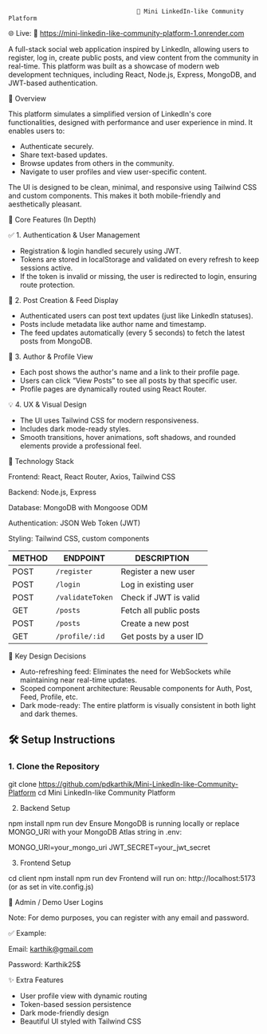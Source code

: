                                         💼 Mini LinkedIn-like Community Platform

🌐 Live: 🔗 https://mini-linkedin-like-community-platform-1.onrender.com

A full-stack social web application inspired by LinkedIn, allowing users to register, log in, create public posts, and view content from the community in real-time. This platform was built as a showcase of modern web development techniques, including React, Node.js, Express, MongoDB, and JWT-based authentication.

🌟 Overview

This platform simulates a simplified version of LinkedIn's core functionalities, designed with performance and user experience in mind. It enables users to:

- Authenticate securely.
- Share text-based updates.
- Browse updates from others in the community.
- Navigate to user profiles and view user-specific content.

The UI is designed to be clean, minimal, and responsive using Tailwind CSS and custom components. This makes it both mobile-friendly and aesthetically pleasant.

🔧 Core Features (In Depth)

✅ 1. Authentication & User Management
- Registration & login handled securely using JWT.
- Tokens are stored in localStorage and validated on every refresh to keep sessions active.
- If the token is invalid or missing, the user is redirected to login, ensuring route protection.

📝 2. Post Creation & Feed Display
- Authenticated users can post text updates (just like LinkedIn statuses).
- Posts include metadata like author name and timestamp.
- The feed updates automatically (every 5 seconds) to fetch the latest posts from MongoDB.

👤 3. Author & Profile View
- Each post shows the author's name and a link to their profile page.
- Users can click “View Posts” to see all posts by that specific user.
- Profile pages are dynamically routed using React Router.

💡 4. UX & Visual Design
- The UI uses Tailwind CSS for modern responsiveness.
- Includes dark mode-ready styles.
- Smooth transitions, hover animations, soft shadows, and rounded elements provide a professional feel.

🧱 Technology Stack

Frontend: React, React Router, Axios, Tailwind CSS

Backend: Node.js, Express

Database: MongoDB with Mongoose ODM

Authentication: JSON Web Token (JWT)

Styling: Tailwind CSS, custom components


| METHOD | ENDPOINT         | DESCRIPTION            |
| ------ | ---------------- | ---------------------- |
| POST   | `/register`      | Register a new user    |
| POST   | `/login`         | Log in existing user   |
| POST   | `/validateToken` | Check if JWT is valid  |
| GET    | `/posts`         | Fetch all public posts |
| POST   | `/posts`         | Create a new post      |
| GET    | `/profile/:id`   | Get posts by a user ID |


📌 Key Design Decisions

- Auto-refreshing feed: Eliminates the need for WebSockets while maintaining near real-time updates.
- Scoped component architecture: Reusable components for Auth, Post, Feed, Profile, etc.
- Dark mode-ready: The entire platform is visually consistent in both light and dark themes.


## 🛠️ Setup Instructions

### 1. Clone the Repository

git clone https://github.com/pdkarthik/Mini-LinkedIn-like-Community-Platform
cd Mini LinkedIn-like Community Platform

2. Backend Setup

npm install
npm run dev
Ensure MongoDB is running locally or replace MONGO_URI with your MongoDB Atlas string in .env:

MONGO_URI=your_mongo_uri
JWT_SECRET=your_jwt_secret

3. Frontend Setup

cd client
npm install
npm run dev
Frontend will run on: http://localhost:5173 (or as set in vite.config.js)


👤 Admin / Demo User Logins

Note: For demo purposes, you can register with any email and password.

✅ Example:

Email: karthik@gmail.com

Password: Karthik25$

✨ Extra Features
- User profile view with dynamic routing
- Token-based session persistence
- Dark mode-friendly design
- Beautiful UI styled with Tailwind CSS

